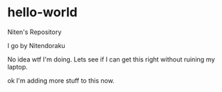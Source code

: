 # hello-world
Niten's Repository 

I go by Nitendoraku 

No idea wtf I'm doing. Lets see if I can get this right
without ruining my laptop.

ok I'm adding more stuff to this now. 
